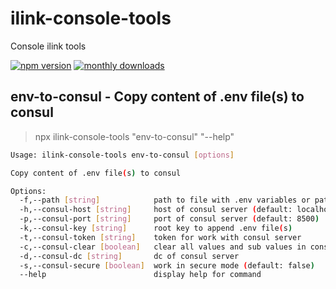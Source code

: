 # ilink-console-tools

Console ilink tools

[![npm version](https://badge.fury.io/js/ilink.svg)](https://badge.fury.io/js/ilink-console-tools)
[![monthly downloads](https://badgen.net/npm/dm/ilink-console-tools)](https://www.npmjs.com/package/ilink-console-tools)

## env-to-consul - Copy content of .env file(s) to consul

> npx ilink-console-tools "env-to-consul" "--help"

```sh
Usage: ilink-console-tools env-to-consul [options]

Copy content of .env file(s) to consul

Options:
  -f,--path [string]            path to file with .env variables or path to folder with many .env files (default: .env)
  -h,--consul-host [string]     host of consul server (default: localhost)
  -p,--consul-port [string]     port of consul server (default: 8500)
  -k,--consul-key [string]      root key to append .env file(s)
  -t,--consul-token [string]    token for work with consul server
  -c,--consul-clear [boolean]   clear all values and sub values in consul key (default: false)
  -d,--consul-dc [string]       dc of consul server
  -s,--consul-secure [boolean]  work in secure mode (default: false)
  --help                        display help for command
```

